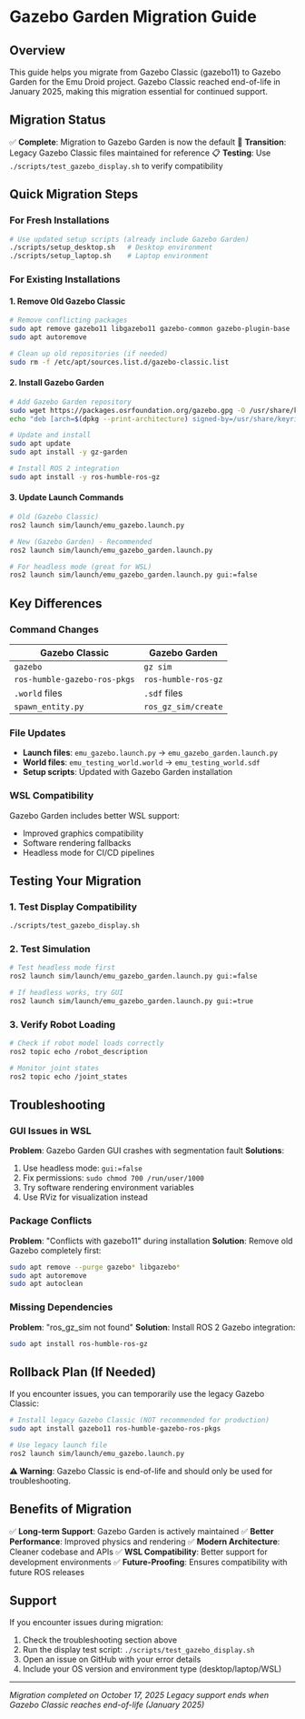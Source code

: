 # Gazebo Garden Migration Guide

## Overview

This guide helps you migrate from Gazebo Classic (gazebo11) to Gazebo Garden for the Emu Droid project. Gazebo Classic reached end-of-life in January 2025, making this migration essential for continued support.

## Migration Status

✅ **Complete**: Migration to Gazebo Garden is now the default
🔄 **Transition**: Legacy Gazebo Classic files maintained for reference
📋 **Testing**: Use `./scripts/test_gazebo_display.sh` to verify compatibility

## Quick Migration Steps

### For Fresh Installations
```bash
# Use updated setup scripts (already include Gazebo Garden)
./scripts/setup_desktop.sh   # Desktop environment
./scripts/setup_laptop.sh    # Laptop environment
```

### For Existing Installations

#### 1. Remove Old Gazebo Classic
```bash
# Remove conflicting packages
sudo apt remove gazebo11 libgazebo11 gazebo-common gazebo-plugin-base
sudo apt autoremove

# Clean up old repositories (if needed)
sudo rm -f /etc/apt/sources.list.d/gazebo-classic.list
```

#### 2. Install Gazebo Garden
```bash
# Add Gazebo Garden repository
sudo wget https://packages.osrfoundation.org/gazebo.gpg -O /usr/share/keyrings/pkgs-osrf-archive-keyring.gpg
echo "deb [arch=$(dpkg --print-architecture) signed-by=/usr/share/keyrings/pkgs-osrf-archive-keyring.gpg] http://packages.osrfoundation.org/gazebo/ubuntu-stable $(lsb_release -cs) main" | sudo tee /etc/apt/sources.list.d/gazebo-stable.list > /dev/null

# Update and install
sudo apt update
sudo apt install -y gz-garden

# Install ROS 2 integration
sudo apt install -y ros-humble-ros-gz
```

#### 3. Update Launch Commands
```bash
# Old (Gazebo Classic)
ros2 launch sim/launch/emu_gazebo.launch.py

# New (Gazebo Garden) - Recommended
ros2 launch sim/launch/emu_gazebo_garden.launch.py

# For headless mode (great for WSL)
ros2 launch sim/launch/emu_gazebo_garden.launch.py gui:=false
```

## Key Differences

### Command Changes
| Gazebo Classic | Gazebo Garden |
|----------------|---------------|
| `gazebo` | `gz sim` |
| `ros-humble-gazebo-ros-pkgs` | `ros-humble-ros-gz` |
| `.world` files | `.sdf` files |
| `spawn_entity.py` | `ros_gz_sim/create` |

### File Updates
- **Launch files**: `emu_gazebo.launch.py` → `emu_gazebo_garden.launch.py`
- **World files**: `emu_testing_world.world` → `emu_testing_world.sdf`
- **Setup scripts**: Updated with Gazebo Garden installation

### WSL Compatibility
Gazebo Garden includes better WSL support:
- Improved graphics compatibility
- Software rendering fallbacks
- Headless mode for CI/CD pipelines

## Testing Your Migration

### 1. Test Display Compatibility
```bash
./scripts/test_gazebo_display.sh
```

### 2. Test Simulation
```bash
# Test headless mode first
ros2 launch sim/launch/emu_gazebo_garden.launch.py gui:=false

# If headless works, try GUI
ros2 launch sim/launch/emu_gazebo_garden.launch.py gui:=true
```

### 3. Verify Robot Loading
```bash
# Check if robot model loads correctly
ros2 topic echo /robot_description

# Monitor joint states
ros2 topic echo /joint_states
```

## Troubleshooting

### GUI Issues in WSL
**Problem**: Gazebo Garden GUI crashes with segmentation fault
**Solutions**:
1. Use headless mode: `gui:=false`
2. Fix permissions: `sudo chmod 700 /run/user/1000`
3. Try software rendering environment variables
4. Use RViz for visualization instead

### Package Conflicts
**Problem**: "Conflicts with gazebo11" during installation
**Solution**: Remove old Gazebo completely first:
```bash
sudo apt remove --purge gazebo* libgazebo*
sudo apt autoremove
sudo apt autoclean
```

### Missing Dependencies
**Problem**: "ros_gz_sim not found"
**Solution**: Install ROS 2 Gazebo integration:
```bash
sudo apt install ros-humble-ros-gz
```

## Rollback Plan (If Needed)

If you encounter issues, you can temporarily use the legacy Gazebo Classic:
```bash
# Install legacy Gazebo Classic (NOT recommended for production)
sudo apt install gazebo11 ros-humble-gazebo-ros-pkgs

# Use legacy launch file
ros2 launch sim/launch/emu_gazebo.launch.py
```

**⚠️ Warning**: Gazebo Classic is end-of-life and should only be used for troubleshooting.

## Benefits of Migration

✅ **Long-term Support**: Gazebo Garden is actively maintained
✅ **Better Performance**: Improved physics and rendering
✅ **Modern Architecture**: Cleaner codebase and APIs
✅ **WSL Compatibility**: Better support for development environments
✅ **Future-Proofing**: Ensures compatibility with future ROS releases

## Support

If you encounter issues during migration:
1. Check the troubleshooting section above
2. Run the display test script: `./scripts/test_gazebo_display.sh`
3. Open an issue on GitHub with your error details
4. Include your OS version and environment type (desktop/laptop/WSL)

---

*Migration completed on October 17, 2025*
*Legacy support ends when Gazebo Classic reaches end-of-life (January 2025)*
